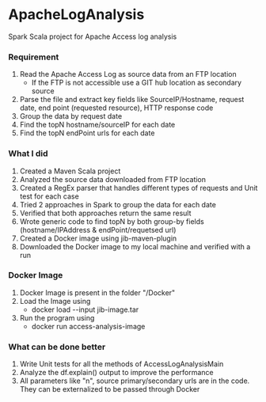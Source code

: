 # ApacheLogAnalysis
Spark Scala project for Apache Access log analysis

### Requirement
1. Read the Apache Access Log as source data from an FTP location
   - If the FTP is not accessible use a GIT hub location as secondary source
2. Parse the file and extract key fields like SourceIP/Hostname, request date, end point (requested resource), HTTP response code
3. Group the data by request date
4. Find the topN hostname/sourceIP for each date
5. Find the topN endPoint urls for each date

### What I did
1. Created a Maven Scala project
2. Analyzed the source data downloaded from FTP location
3. Created a RegEx parser that handles different types of requests and Unit test for each case
4. Tried 2 approaches in Spark to group the data for each date
5. Verified that both approaches return the same result
6. Wrote generic code to find topN by both group-by fields (hostname/IPAddress & endPoint/requetsed url)
7. Created a Docker image using jib-maven-plugin
8. Downloaded the Docker image to my local machine and verified with a run

### Docker Image
1. Docker Image is present in the folder "/Docker"
2. Load the Image using
   - docker load --input jib-image.tar
3. Run the program using
   - docker run access-analysis-image

### What can be done better
1. Write Unit tests for all the methods of AccessLogAnalysisMain
2. Analyze the df.explain() output to improve the performance
3. All parameters like "n", source primary/secondary urls are in the code. They can be externalized to be passed through Docker
